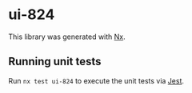 # ui-824

This library was generated with [Nx](https://nx.dev).

## Running unit tests

Run `nx test ui-824` to execute the unit tests via [Jest](https://jestjs.io).
